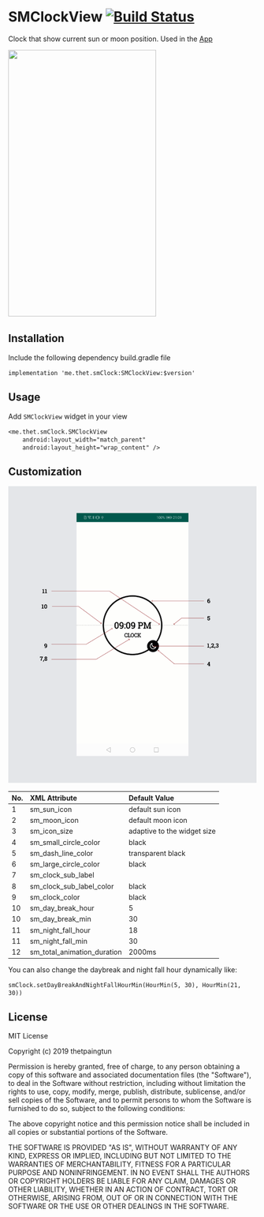 # SMClockView [![Build Status](https://travis-ci.org/thetpaingtun/SMClockView.svg?branch=master)](https://travis-ci.org/thetpaingtun/SMClockView)
Clock that show current sun or moon position. Used in the [App](https://play.google.com/store/apps/details?id=com.gmail.thetpaingtun93.myanmarprayertime) 

<img src="sm.gif" height="540" width="300"/>

## Installation

Include the following dependency build.gradle file

```
implementation 'me.thet.smClock:SMClockView:$version'
```

## Usage 

Add `SMClockView` widget in your view 

```
<me.thet.smClock.SMClockView
    android:layout_width="match_parent"
    android:layout_height="wrap_content" />
```

## Customization

<img src="readme1.png"/>




| No. | XML Attribute | Default Value |
|:---|:---|:---|
| 1 |sm_sun_icon | default sun icon |
| 2 |sm_moon_icon | default moon icon |
| 3 |sm_icon_size | adaptive to the widget size |
| 4 |sm_small_circle_color |black |
| 5 |sm_dash_line_color | transparent black|
| 6 |sm_large_circle_color |black|
| 7 |sm_clock_sub_label ||
| 8 |sm_clock_sub_label_color |black|
| 9 |sm_clock_color |black|
| 10 |sm_day_break_hour |5|
| 10 |sm_day_break_min |30|
| 11 |sm_night_fall_hour |18|
| 11 |sm_night_fall_min |30|
| 12 |sm_total_animation_duration |2000ms|


You can also change the daybreak and night fall hour dynamically like:

```
smClock.setDayBreakAndNightFallHourMin(HourMin(5, 30), HourMin(21, 30))
```
## License

MIT License

Copyright (c) 2019 thetpaingtun

Permission is hereby granted, free of charge, to any person obtaining a copy
of this software and associated documentation files (the "Software"), to deal
in the Software without restriction, including without limitation the rights
to use, copy, modify, merge, publish, distribute, sublicense, and/or sell
copies of the Software, and to permit persons to whom the Software is
furnished to do so, subject to the following conditions:

The above copyright notice and this permission notice shall be included in all
copies or substantial portions of the Software.

THE SOFTWARE IS PROVIDED "AS IS", WITHOUT WARRANTY OF ANY KIND, EXPRESS OR
IMPLIED, INCLUDING BUT NOT LIMITED TO THE WARRANTIES OF MERCHANTABILITY,
FITNESS FOR A PARTICULAR PURPOSE AND NONINFRINGEMENT. IN NO EVENT SHALL THE
AUTHORS OR COPYRIGHT HOLDERS BE LIABLE FOR ANY CLAIM, DAMAGES OR OTHER
LIABILITY, WHETHER IN AN ACTION OF CONTRACT, TORT OR OTHERWISE, ARISING FROM,
OUT OF OR IN CONNECTION WITH THE SOFTWARE OR THE USE OR OTHER DEALINGS IN THE
SOFTWARE.





